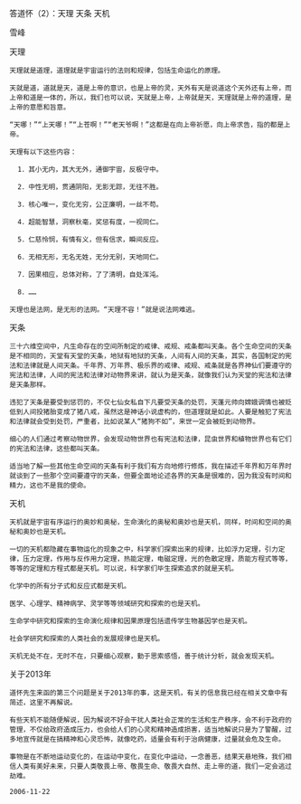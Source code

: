 答道怀（2）：天理 天条 天机

雪峰


天理

    天理就是道理，道理就是宇宙运行的法则和规律，包括生命运化的原理。

    天就是道，道就是天，道是上帝的意识，也是上帝的灵，天外有天是说道这个天外还有上帝，而上帝和道是一体的，所以，我们也可以说，天就是上帝，上帝就是天，天理就是上帝的道理，是上帝的意愿和旨意。

    “天哪！”“上天哪！”“上苍啊！”“老天爷啊！”这都是在向上帝祈愿，向上帝求告，指的都是上帝。

    天理有以下这些内容：

      1．其小无内，其大无外，通御宇宙，反极守中。

      2．中性无明，贯通阴阳，无影无踪，无往不胜。

      3．核心唯一，变化无穷，公正廉明，一丝不苟。

      4．超能智慧，洞察秋毫，奖惩有度，一视同仁。

      5．仁慈怜悯，有情有义，但有信求，瞬间反应。

      6．无相无形，无名无姓，无分无别，天地同仁。

      7．因果相应，总体对称，了了清明，自处浑沌。

      8．……

    天理也是法网，是无形的法网。“天理不容！”就是说法网难逃。


天条

    三十六维空间中，凡生命存在的空间所制定的戒律、戒规、戒条都叫天条。各个生命空间的天条是不相同的，天堂有天堂的天条，地狱有地狱的天条，人间有人间的天条，其实，各国制定的宪法和法律就是人间天条。千年界、万年界、极乐界的戒律、戒规、戒条就是各界神仙们要遵守的宪法和法律，人间的宪法和法律对动物界来讲，就认为是天条，就像我们认为天堂的宪法和法律是天条那样。

    违犯了天条是要受到惩罚的，不仅七仙女私自下凡要受天条的处罚，天蓬元帅向嫦娥调情也被贬低到人间投猪胎变成了猪八戒，虽然这是神话小说虚构的，但道理就是如此。人要是触犯了宪法和法律就会受到处罚，严重者，比如说某人“猪狗不如”，来世一定会被贬到动物界。

    细心的人们通过考察动物世界，会发现动物世界也有宪法和法律，昆虫世界和植物世界也有它们的宪法和法律，这些都叫天条。

    适当地了解一些其他生命空间的天条有利于我们有方向地修行修炼，我在描述千年界和万年界时就谈到了一些那个空间要遵守的天条，但要全面地论述各界的天条是很难的，因为我没有时间和精力，这也不是我的使命。


天机

    天机就是宇宙有序运行的奥妙和奥秘，生命演化的奥秘和奥妙也是天机，同样，时间和空间的奥秘和奥妙也是天机。

    一切的天机都隐藏在事物运化的现象之中，科学家们探索出来的规律，比如浮力定理，引力定律，压力定理，作用与反作用力定理，热能定理，电磁定理，光的色散定理，质能方程式等等，等等的定理和方程式都是天机。可以说，科学家们毕生探索追求的就是天机。

    化学中的所有分子式和反应式都是天机。

    医学、心理学、精神病学、灵学等等领域研究和探索的也是天机。

    生命学中研究和探索的生命演化规律和因果原理包括遗传学生物基因学也是天机。

    社会学研究和探索的人类社会的发展规律也是天机。

    天机无处不在，无时不在，只要细心观察，勤于思索感悟，善于统计分析，就会发现天机。


关于2013年

    道怀先生来函的第三个问题是关于2013年的事，这是天机，有关的信息我已经在相关文章中有简述，这里不再解说。

    有些天机不能随便解说，因为解说不好会干扰人类社会正常的生活和生产秩序，会不利于政府的管理，不仅给政府造成压力，也会给人们的心灵和精神造成损害，适当地解说只是为了警醒，过多地宣传就是在搞精神和心灵恐怖，就像吃药，适量会有利于治病健康，过量就会危及生命。

    事物是在不断地运动变化的，在运动中变化，在变化中运动，一念善恶，结果天悬地殊，我们相信人类有美好未来，只要人类敬畏上帝、敬畏生命、敬畏大自然、走上帝的道，我们一定会逃过劫难。

    2006-11-22



